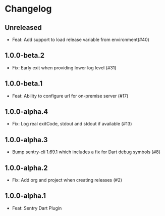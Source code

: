 # Changelog

## Unreleased

- Feat: Add support to load release variable from environment(#40)

## 1.0.0-beta.2

- Fix: Early exit when providing lower log level (#31)

## 1.0.0-beta.1

- Feat: Ability to configure url for on-premise server (#17)

## 1.0.0-alpha.4

- Fix: Log real exitCode, stdout and stdout if available (#13)

## 1.0.0-alpha.3

- Bump sentry-cli 1.69.1 which includes a fix for Dart debug symbols (#8)

## 1.0.0-alpha.2

- Fix: Add org and project when creating releases (#2)

## 1.0.0-alpha.1

- Feat: Sentry Dart Plugin
